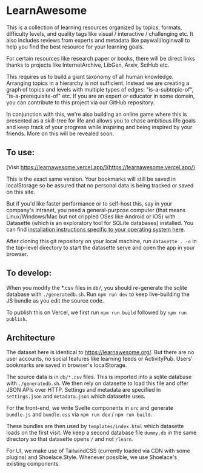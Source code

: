 # LearnAwesome

This is a collection of learning resources organized by topics, formats, difficulty levels, and quality tags like visual / interactive / challenging etc. It also includes reviews from experts and metadata like paywall/loginwall to help you find the best resource for your learning goals.

For certain resources like research paper or books, there will be direct links thanks to projects like InternetArchive, LibGen, Arxiv, SciHub etc.

This requires us to build a giant taxonomy of all human knowledge. Arranging topics in a hierarchy is not sufficient. Instead we are creating a graph of topics and levels with multiple types of edges: "is-a-subtopic-of", "is-a-prerequisite-of" etc. If you are an expert or educator in some domain, you can contribute to this project via our GitHub repository.

In conjunction with this, we're also building an online game where this is presented as a skill-tree for life and allows you to chase ambitious life goals and keep track of your progress while inspiring and being inspired by your friends. More on this will be revealed soon.

## To use:

[Visit https://learnawesome.vercel.app/](https://learnawesome.vercel.app/)

This is the exact same version. Your bookmarks will still be saved in localStorage so be assured that no personal data is being tracked or saved on this site.

But if you'd like faster performance or to self-host this, say in your company's intranet, you need a general-purpose computer (that means Linux/Windows/Mac but not crippled OSes like Android or iOS) with Datasette (which is an exploratory tool for SQLite databases) installed. You can find [installation instructions specific to your operating system here](https://docs.datasette.io/en/stable/installation.html).

After cloning this git repository on your local machine, run `datasette . -o` in the top-level directory to start the datasette serve and open the app in your browser.

## To develop:

When you modify the *.csv files in `db/`, you should re-generate the sqlite database with `./generatedb.sh`.
Run `npm run dev` to keep live-building the JS bundle as you edit the source code.

To publish this on Vercel, we first run `npm run build` followed by `npm run publish`.

## Architecture

The dataset here is identical to https://learnawesome.org/. But there are no user accounts, no social features like learning feeds or ActivityPub. Users' bookmarks are saved in browser's localStorage.

The source data is in `db/*.csv` files. This is imported into a sqlite database with `./generatedb.sh`.
We then rely on datasette to load this file and offer JSON APIs over HTTP.
Settings and metadata are specified in `settings.json` and `metadata.json` which datasette uses.

For the front-end, we write Svelte components in `src` and generate `bundle.js` and `bundle.css` via `npm run dev` / `npm run build`.

These bundles are then used by `templates/index.html` which datasette loads on the first visit. We keep a second database file `dummy.db` in the same directory so that datasette opens `/` and not `/learn`.

For UI, we make use of TailwindCSS (currently loaded via CDN with some plugins) and Shoelace.Style. Whenever possible, we use Shoelace's existing components.